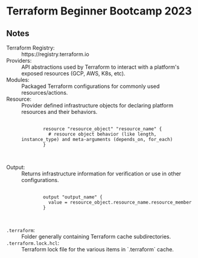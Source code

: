 # Terraform Beginner Bootcamp 2023

Notes
---

<dl>
  <dt>Terraform Registry:</dt>
  <dd>https://registry.terraform.io</dd>
  <dt>Providers:</dt>
  <dd>API abstractions used by Terraform to interact with a platform's exposed resources (GCP, AWS, K8s, etc).</dd>
  <dt>Modules:</dt>
  <dd>Packaged Terraform configurations for commonly used resources/actions.</dd>
  <dt>Resource:</dt>
  <dd>
    Provider defined infrastructure objects for declaring platform resources and their behaviors.
    <pre>
      <code>
        resource "resource_object" "resource_name" {
          # resource object behavior (like length, instance_type) and meta-arguments (depends_on, for_each)
        }
      </code>
    </pre>
  </dd>
  <dt>Output:</dt>
  <dd>
    Returns infrastructure information for verification or use in other configurations.
    <pre>
      <code>
        output "output_name" {
          value = resource_object.resource_name.resource_member
        }
      </code>
    </pre>
  </dd>
  <dt>
    <code>.terraform</code>:
  </dt>
  <dd>Folder generally containing Terraform cache subdirectories.</dd>
  <dt>
    <code>.terraform.lock.hcl</code>:
  </dt>
  <dd>Terraform lock file for the various items in `.terraform` cache.</dd>
</dl>






